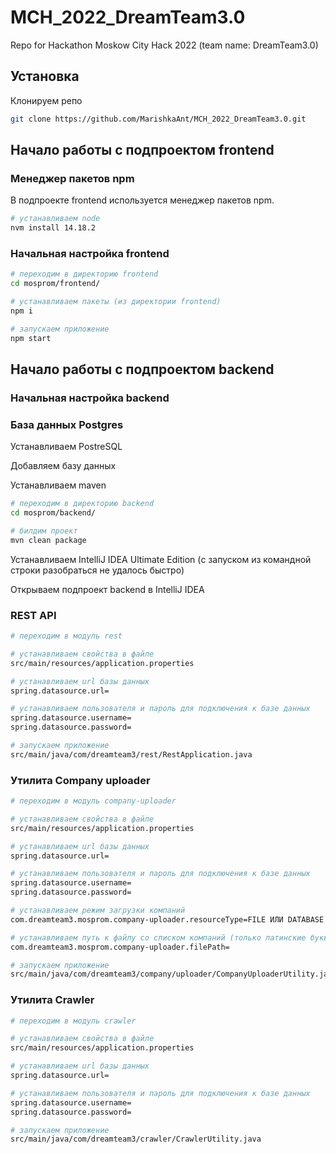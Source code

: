 # MCH_2022_DreamTeam3.0
Repo for Hackathon Moskow City Hack 2022 (team name: DreamTeam3.0)

## Установка

Клонируем репо

```sh
git clone https://github.com/MarishkaAnt/MCH_2022_DreamTeam3.0.git
```

## Начало работы с подпроектом **frontend**

### Менеджер пакетов npm

В подпроекте frontend используется менеджер пакетов npm.

```sh
# устанавливаем node
nvm install 14.18.2
```

### Начальная настройка frontend

```sh
# переходим в директорию frontend
cd mosprom/frontend/

# устанавливаем пакеты (из директории frontend)
npm i

# запускаем приложение
npm start
```

## Начало работы с подпроектом **backend**

### Начальная настройка backend

### База данных Postgres

Устанавливаем PostreSQL

Добавляем базу данных

Устанавливаем maven

```sh
# переходим в директорию backend
cd mosprom/backend/

# билдим проект
mvn clean package
```

Устанавливаем IntelliJ IDEA Ultimate Edition
(с запуском из командной строки разобраться не удалось быстро)

Открываем подпроект backend в IntelliJ IDEA

### REST API

```sh
# переходим в модуль rest

# устанавливаем свойства в файле
src/main/resources/application.properties

# устанавливаем url базы данных
spring.datasource.url=

# устанавливаем пользователя и пароль для подключения к базе данных
spring.datasource.username=
spring.datasource.password=

# запускаем приложение
src/main/java/com/dreamteam3/rest/RestApplication.java
```

### Утилита Company uploader

```sh
# переходим в модуль company-uploader

# устанавливаем свойства в файле
src/main/resources/application.properties

# устанавливаем url базы данных
spring.datasource.url=

# устанавливаем пользователя и пароль для подключения к базе данных
spring.datasource.username=
spring.datasource.password=

# устанавливаем режим загрузки компаний
com.dreamteam3.mosprom.company-uploader.resourceType=FILE ИЛИ DATABASE

# устанавливаем путь к файлу со списком компаний (только латинские буквы)
com.dreamteam3.mosprom.company-uploader.filePath=

# запускаем приложение
src/main/java/com/dreamteam3/company/uploader/CompanyUploaderUtility.java
```

### Утилита Crawler

```sh
# переходим в модуль crawler

# устанавливаем свойства в файле
src/main/resources/application.properties

# устанавливаем url базы данных
spring.datasource.url=

# устанавливаем пользователя и пароль для подключения к базе данных
spring.datasource.username=
spring.datasource.password=

# запускаем приложение
src/main/java/com/dreamteam3/crawler/CrawlerUtility.java
```